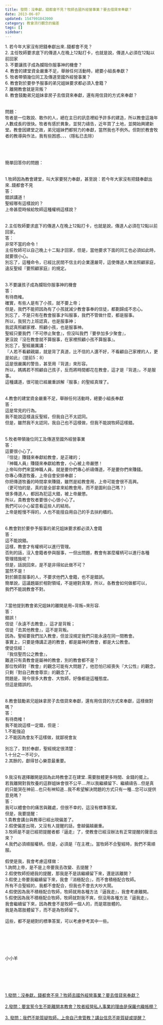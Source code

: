 ```yaml
---
title: 發問：沒奉獻，錢都會不見？牧師去國外經營事業？要去借貸來奉獻？
date: 2013-06-07
updated: 1547991842000
category: 教會流行觀念的偏差
tags: []
sidebar: 
---
```


<p>1.	若今年大家沒有把錢奉獻出來..錢都會不見？<br/>2.	主任牧師要求底下的傳道人在晚上12點打卡，也就是說，傳道人必須在12點以前回家<br/>3.	不要讓孩子成為攔阻你服事神的機會？<br/>4.	教會的建堂資金嚴重不足，舉辦任何活動時，總要小組長奉獻？<br/>5.	牧者帶領幾位同工及傳道至國外經營事業？<br/>6.	教會對於要參予服事的弟兄姐妹要求都必須入會籍？<br/>7.	離開教會就是背叛？<br/>8.	教會鼓勵弟兄姐妹拿房子去借貸來奉獻，還有用信貸的方式來奉獻？<br/><!--more--><br/><br/>問題：<br/>牧者是一位敢說、敢作的人，總在主日的訊息裡給予許多的建造，所以教會這幾年人數成長的很快。牧者有感於異象，並努力禱告，近年買了土地，並開始興建新堂。教會因建堂之故，弟兄姐妹們都努力的奉獻，當然我也不例外。但對於教會牧者的教導與作法，我有些困惑、、、（隱私已去除）<br/><br/><br/><br/><br/>簡單回答你的問題：<br/><br/> <br/>1.牧師因為教會建堂，叫大家要努力奉獻，甚至說：若今年大家沒有把錢奉獻出來..錢都會不見<br/>答：<br/>錯誤講道！<br/>聖經哪有這樣說的？<br/>上帝甚麼時候給牧師這種權柄這樣說？<br/><br/> <br/>2.主任牧師要求底下的傳道人在晚上12點打卡，也就是說，傳道人必須在12點以前回家。<br/>答：<br/>非常不當的命令！<br/>主任牧師可以自己晚上十二點才回家，但是，當他要求下面的同工也必須如此時，就要很小心。<br/>別忘了，這種命令，已經比民間不信主的企業還嚴苛，這使傳道人無法照顧家庭，<br/>違反聖經『要照顧家庭』的規定。<br/><br/> <br/>3.不要讓孩子成為攔阻你服事神的機會<br/>答：<br/>有待商榷。<br/>確實，有些人是有了小孩，就不要上帝；<br/>但是，我們不能把因為有了小孩就減少教會事奉的信徒，都劃歸成不忠心。<br/>別忘了，不是只有在教會服事才叫服事，我們不管做什麼，都是服事。<br/>所以，我努力上班認真，也是服事神；<br/>我認真照顧家裡、照顧小孩，也是服事神。<br/>聖經只要我們『不可停止聚會』，但沒叫我們『要參加多少聚會』，<br/>更沒說『沒在教會就不算服事，在家裡照顧小孩不算服事』。<br/>別忘了，聖經嚴厲講：<br/>『人若不看顧親屬，就是背了真道，比不信的人還不好，不看顧自己家裡的人，更是如此』（提前5：8）<br/>這是很嚴厲的警告，甚至用『背道』來形容。<br/>所以，媽媽若不照顧自己孩子，反而將時間都花在教會，這才是『背道』，不是服事。<br/>這種講道，很可能已經嚴重誤解『服事』的聖經真理了。<br/> <br/><br/>4.教會的建堂資金嚴重不足，舉辦任何活動時，總要小組長奉獻<br/>答：<br/>這是常見的行為。<br/>我不能說這樣違反聖經，但我自己不太認同。<br/>但是，雖然我不太認同，我自己也不這樣做，但我不能說牧師這樣錯。<br/><br/> <br/>5.牧者帶領幾位同工及傳道至國外經營事業<br/>答：<br/>這要很小心了。<br/>『信徒』賺錢來奉獻給教會，是正確的；<br/>『神職人員』賺錢來奉獻給教會，小心被上帝嚴懲！<br/>上帝叫你們來當神職人員，就是要你們專心祈禱傳道，不是要你們來賺錢。<br/>你專心傳道牧養，上帝自會安排奉獻；<br/>你把傳道牧養的時間拿來賺錢，雖然是給教會用，上帝可能會很不高興。<br/>（更可怕的是，真的是全部拿來給教會用，而不是圖利自己嗎？）<br/>很多傳道人，都因為犯這大錯，被上帝嚴懲。<br/>所以，貴教會牧者要很小心很小心了。<br/>我們可以小心留意看這些人的結局。<br/>上帝是輕慢不得的，人也不能擅自用自己的手去扶約櫃的。<br/><br/> <br/>6.教會對於要參予服事的弟兄姐妹要求都必須入會籍<br/>答：<br/>這不能說錯。<br/>這樣，教會才有權柄可以進行管理。<br/>否則的話，沒入會籍者參與服事，一但出問題，教會有甚麼權柄可以進行各種<br/>管理措施呢？<br/>但是，話說回來，是不是非得如此做不可？<br/>當然不是！<br/>對於願意服事的人，不要求他們入會籍，也不是錯誤。<br/>簡單說，這議題屬於相對領域，不是絕對真理，所以，各教會如何做都可以，<br/>我們不能說教會不對。<br/><br/> <br/>7.當他提到教會弟兄姐妹的離開是用~背叛~來形容.<br/>答：<br/>錯誤！<br/>信徒『永遠不去教會』，這才是背叛；<br/>信徒『去其他教會』，這不是背叛。<br/>因為，聖經要我們加入教會，但並沒規定我們只能永遠在同一間教會。<br/>事實上，只要是傳講正道的教會，都是屬神的教會，都是大公教會。<br/>使徒信經：<br/>『我信聖而公之教會』，<br/>難道只有貴教會是屬神的教會，別的教會都不是？<br/>那位牧師對『教會』的觀念可能有大問題了，他恐怕已經喪失『大公性』的觀念，<br/>只剩『對自己教會尊崇』的觀念了。<br/>問題是，現今很多大教會、大牧師，好像都是這種態度。<br/>但這是錯誤的。<br/><br/> <br/>8.教會鼓勵弟兄姐妹拿房子去借貸來奉獻，還有用信貸的方式來奉獻，這樣做對嗎？<br/>答：<br/>有待商榷！<br/>我不能說這樣一定錯，但是：<br/>1.不能強迫<br/>2.不能因為會友不這樣做，就鄙視會友<br/> <br/>別忘了，對於奉獻，聖經規定很清楚：<br/>1.十分之一不可少。<br/>2.其餘的，獻得甘心樂意最重要。<br/> <br/> <br/>9.我沒有選擇離開是因為此時教會正在建堂..需要肢體更多時間、金錢的擺上。<br/>若我離開對我牧養的這群姐妹會很不公平....所以我繼續留下、繼續禱告...但是真的只能哭在神前...也只有神知道...我不希望解決問題的方式只有一種...您可以提供意見嗎？<br/>答：<br/>我可以體會你的痛苦與難處，但很不幸的，這沒有標準答案。<br/>但是，我要提醒：<br/>1.貴教會講台與教導已經出現偏差了。<br/>2.假使偏差出現，又沒有人提醒的話，會越偏越嚴重。<br/>3.牧師是不是已經把提醒者都『逼走』了，使教會已經沒辦法有正常提醒的聲音出來？<br/>4.我們必須順服權柄，但是，必須是『在主裡』。當牧師不合聖經時，我們不需順服。<br/> <br/>假使是我，我會考慮這樣做：<br/>1.詢問上帝，是不是上帝要我去改變、去提醒？<br/>2.假使牧師拒絕我的提醒，那我是不是該繼續留下來，還是該離開？<br/>3.假使上帝要我繼續留下來，我會『消極配合』，而不會積極配合牧師。<br/>所有不合聖經的，我都不會配合，但我也不會去大吵大鬧。<br/>4.假使因為我不積極配合牧師，牧師就用各種方法『逼我走』，我會考慮離開。<br/>5.假使因為我不積極配合牧師，牧師就對我不爽，但沒用各種方法『逼我走』，<br/>我會繼續留下來，因為教會不是牧師一個人的，而是眾肢體的。<br/>我是為眾肢體留下，而不是為牧師留下。<br/> <br/>這些，都不是絕對的標準答案，可以考慮參考其中一些。<br/> <br/><br/><br/><br/><br/><br/>小小羊<br/><br/><br/><br/><br/><br/><br/><a href="/posts/269199504">1.發問：沒奉獻，錢都會不見？牧師去國外經營事業？要去借貸來奉獻？</a><br/><br/><a href="/posts/269199508">2.發問：要宣誓今生不能離開本教會？牧者經營私人事業的理由是保羅也織帳棚？</a><br/><br/><a href="/posts/269199512">3. 發問：我們不能質疑牧師，上帝自己會管教？講台信息不能質疑或提醒？</a><br/><br/><br/></p>